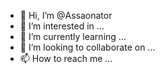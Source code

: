 - 👋 Hi, I’m @Assaonator
- 👀 I’m interested in ...
- 🌱 I’m currently learning ...
- 💞️ I’m looking to collaborate on ...
- 📫 How to reach me ...

<!---
Assaonator/Assaonator is a ✨ special ✨ repository because its `README.md` (this file) appears on your GitHub profile.
You can click the Preview link to take a look at your changes.
--->
